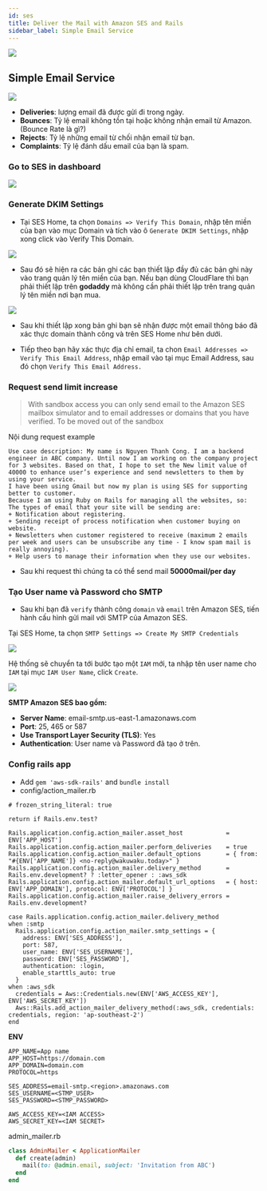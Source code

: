 ```yaml
---
id: ses
title: Deliver the Mail with Amazon SES and Rails
sidebar_label: Simple Email Service
---
```


![](https://hixonrails.com/wp-content/uploads/rails-action-mailer-amazon-ses-ruby-on-rails-action-mailer-with-amazon-ses.png)

## Simple Email Service

![](http://phanmemsaigon.net/wp-content/uploads/2015/02/bao-cao-1.png)

- **Deliveries**: lượng email đã được gửi đi trong ngày.
- **Bounces**: Tỷ lệ email không tồn tại hoặc không nhận email từ Amazon. (Bounce Rate là gì?)
- **Rejects**: Tỷ lệ những email từ chối nhận email từ bạn.
- **Complaints**: Tỷ lệ đánh dấu email của bạn là spam.

### Go to SES in dashboard
![](https://dab1nmslvvntp.cloudfront.net/wp-content/uploads/2016/06/1466528569ses_home.png)

### Generate DKIM Settings
- Tại SES Home, ta chọn `Domains => Verify This Domain`, nhập tên miền của bạn vào mục Domain và tích vào ô `Generate DKIM Settings`, nhập xong click vào Verify This Domain.

![](https://hocmangmaytinh.com/wp-content/uploads/2017/11/verify-a-new-domain-amazon-ses-768x321.png)

- Sau đó sẽ hiện ra các bản ghi các bạn thiết lập đầy đủ các bản ghi này vào trang quản lý tên miền của bạn. Nếu bạn dùng CloudFlare thì bạn phải thiết lập trên **godaddy** mà không cần phải thiết lập trên trang quản lý tên miền nơi bạn mua.

![](https://lh3.googleusercontent.com/8GHV7SP3gbui2xa_jPUNSAmED0QnSYIfXtgObWeqpBpXg2Obph9NiA3ogzC__Npww-msMfU8fhponeEQpWY3KzCbS3t1eCwqBRUAbsKDIMaSvm4aAoF4-mmbdxfXuCaZE4urDwSDopQYyS-KSBbZ5MkX421Rw-Ed0063r0sRd8aYJUhf6N9NGmrMQZYjTUe2k-WF2uJHbpOSebwOeTzHh2xv3cSY5lZwrgXCJx-ggb8hjTNYVpNwjx7CjsA8NlNBCoRBmseHoDKypu2CYeMSO1Lr4HmMbN5egW2yIV9qkd25LjMhqa7lq_qKKb7F8lEs-d6XIE_qWFOhg-pljMPVXyOJ1d45wtgClQlVKujwgNTd6TK2BZgMV3WYtdMs4YQlh34sgXREo3LD5s1_q6GXC_PjqKOVaJRtBBf6PAs3fTCoOhAzWC4XG7ZbmvVW_uw-greJ1_rhYiK8tZ632D3MIsZLclhxJGBLjiPSF8V4h9h-rUZ3aMzSr2VXlg8P408WitWwobXEySH8wew_U16VBelLSkpnhG3HFMPV5ANyChm8kSduoZj5JdxXMPhSNg-2ztijcNhfL3DivuJk6tn8hZ3wNucAgSBMsAzRd13v_x9gsSalAFfcgpyeAcjvlqQTcN2NhHVm3dztWsyqrdHWNrm07V7YC3WiHZmzw72I-ztn78ChWwphoVEftvHdYJs=w2314-h1370-no?authuser=0)

- Sau khi thiết lập xong bản ghi bạn sẽ nhận được một email thông báo đã xác thực domain thành công và trên SES Home như bên dưới.



- Tiếp theo bạn hãy xác thực địa chỉ email, ta chon `Email Addresses => Verify This Email Address`, nhập email vào tại mục Email Address, sau đó chọn `Verify This Email Address.`

### Request send limit increase

> With sandbox access you can only send email to the Amazon SES mailbox simulator and to email addresses or domains that you have verified. To be moved out of the sandbox

Nội dung request example

```
Use case description: My name is Nguyen Thanh Cong. I am a backend engineer in ABC company. Until now I am working on the company project for 3 websites. Based on that, I hope to set the New limit value of 40000 to enhance user’s experience and send newsletters to them by using your service. 
I have been using Gmail but now my plan is using SES for supporting better to customer. 
Because I am using Ruby on Rails for managing all the websites, so: 
The types of email that your site will be sending are: 
+ Notification about registering.
+ Sending receipt of process notification when customer buying on website.
+ Newsletters when customer registered to receive (maximum 2 emails per week and users can be unsubscribe any time - I know spam mail is really annoying).
+ Help users to manage their information when they use our websites.
```

- Sau khi request thì chúng ta có thể send mail **50000mail/per day**

### Tạo User name và Password cho SMTP
- Sau khi bạn đã `verify` thành công `domain` và `email` trên Amazon SES, tiến hành cấu hình gửi mail với SMTP của Amazon SES.

Tại SES Home, ta chọn `SMTP Settings => Create My SMTP Credentials`

![](https://hocmangmaytinh.com/wp-content/uploads/2017/11/create-my-smtp-credentials.png)

Hệ thống sẽ chuyển ta tới bước tạo một `IAM` mới, ta nhập tên user name cho `IAM` tại mục `IAM User Name`, click `Create`.

![](https://hocmangmaytinh.com/wp-content/uploads/2017/11/iam-user-name.png)

**SMTP Amazon SES bao gồm:**

- **Server Name**: email-smtp.us-east-1.amazonaws.com
- **Port**: 25, 465 or 587
- **Use Transport Layer Security (TLS)**: Yes
- **Authentication**: User name và Password đã tạo ở trên.

### Config rails app
- Add `gem 'aws-sdk-rails'` and `bundle install`
- config/action_mailer.rb

```
# frozen_string_literal: true

return if Rails.env.test?

Rails.application.config.action_mailer.asset_host            = ENV['APP_HOST']
Rails.application.config.action_mailer.perform_deliveries    = true
Rails.application.config.action_mailer.default_options       = { from: "#{ENV['APP_NAME']} <no-reply@wakuwaku.today>" }
Rails.application.config.action_mailer.delivery_method       = Rails.env.development? ? :letter_opener : :aws_sdk
Rails.application.config.action_mailer.default_url_options   = { host: ENV['APP_DOMAIN'], protocol: ENV['PROTOCOL'] }
Rails.application.config.action_mailer.raise_delivery_errors = Rails.env.development?

case Rails.application.config.action_mailer.delivery_method
when :smtp
  Rails.application.config.action_mailer.smtp_settings = {
    address: ENV['SES_ADDRESS'],
    port: 587,
    user_name: ENV['SES_USERNAME'],
    password: ENV['SES_PASSWORD'],
    authentication: :login,
    enable_starttls_auto: true
  }
when :aws_sdk
  credentials = Aws::Credentials.new(ENV['AWS_ACCESS_KEY'], ENV['AWS_SECRET_KEY'])
  Aws::Rails.add_action_mailer_delivery_method(:aws_sdk, credentials: credentials, region: 'ap-southeast-2')
end
```

**ENV**

```
APP_NAME=App name
APP_HOST=https://domain.com
APP_DOMAIN=domain.com
PROTOCOL=https

SES_ADDRESS=email-smtp.<region>.amazonaws.com
SES_USERNAME=<STMP_USER>
SES_PASSWORD=<STMP_PASSWORD>

AWS_ACCESS_KEY=<IAM ACCESS>
AWS_SECRET_KEY=<IAM SECRET>
```

admin_mailer.rb

```ruby
class AdminMailer < ApplicationMailer
  def create(admin)
    mail(to: @admin.email, subject: 'Invitation from ABC')
  end
end
```